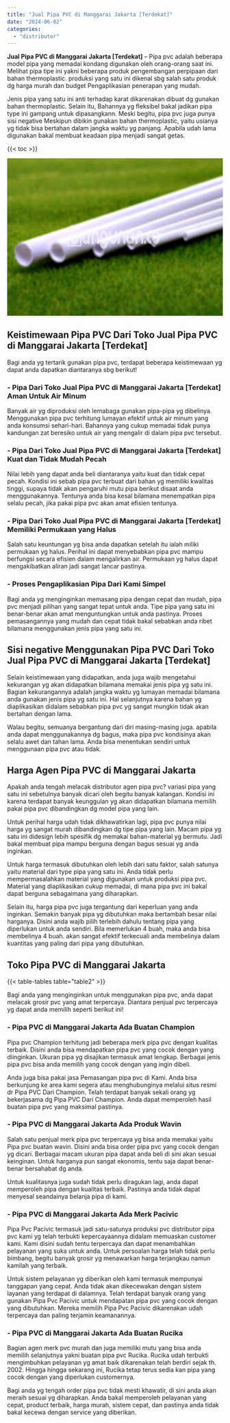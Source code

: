 ```yaml
---
title: "Jual Pipa PVC di Manggarai Jakarta [Terdekat]"
date: "2024-06-02"
categories: 
  - "distributor"
---
```


**Jual Pipa PVC di Manggarai Jakarta \[Terdekat\]** – Pipa pvc adalah beberapa model pipa yang memadai kondang digunakan oleh orang-orang saat ini. Melihat pipa tipe ini yakni beberapa produk pengembangan perpipaan dari bahan thermoplastic. produksi yang satu ini dikenal sbg salah satu produk dg harga murah dan budget Pengaplikasian penerapan yang mudah.

Jenis pipa yang satu ini anti terhadap karat dikarenakan dibuat dg gunakan bahan thermoplastic. Selain itu, Bahannya yg fleksibel bakal jadikan pipa type ini gampang untuk dipasangkann. Meski begitu, pipa pvc juga punya sisi negative Meskipun dibikin gunakan bahan thermoplastic, yaitu usianya yg tidak bisa bertahan dalam jangka waktu yg panjang. Apabila udah lama digunakan bakal membuat keadaan pipa menjadi sangat getas.

{{< toc >}}

![Jual Pipa PVC di Manggarai Jakarta [Terdekat]](/images/jaul-pipa-pvc-55.png)

## Keistimewaan Pipa PVC Dari Toko Jual Pipa PVC di Manggarai Jakarta \[Terdekat\]

Bagi anda yg tertarik gunakan pipa pvc, terdapat beberapa keistimewaan yg dapat anda dapatkan diantaranya sbg berikut!

### \- Pipa Dari Toko Jual Pipa PVC di Manggarai Jakarta \[Terdekat\] Aman Untuk Air Minum

Banyak air yg diproduksi oleh lemabaga gunakan pipa-pipa yg dibelinya. Menggunakan pipa pvc terhitung lumayan efektif untuk air minum yang anda konsumsi sehari-hari. Bahannya yang cukup memadai tidak punya kandungan zat beresiko untuk air yang mengalir di dalam pipa pvc tersebut.

### \- Pipa Dari Toko Jual Pipa PVC di Manggarai Jakarta \[Terdekat\] Kuat dan Tidak Mudah Pecah

Nilai lebih yang dapat anda beli diantaranya yaitu kuat dan tidak cepat pecah. Kondisi ini sebab pipa pvc terbuat dari bahan yg memiliki kwalitas tinggi, supaya tidak akan pengaruhi mutu pipa berikut disaat anda menggunakannya. Tentunya anda bisa kesal bilamana menempatkan pipa selalu pecah, jika pakai pipa pvc akan amat efisien tentunya.

### \- Pipa Dari Toko Jual Pipa PVC di Manggarai Jakarta \[Terdekat\] Memiliki Permukaan yang Halus

Salah satu keuntungan yg bisa anda dapatkan setelah itu ialah miliki permukaan yg halus. Perihal ini dapat menyebabkan pipa pvc mampu berfungsi secara efisien dalam mengalirkan air. Permukaan yg halus dapat mengakibatkan aliran jadi sangat lancar pastinya.

### \- Proses Pengaplikasian Pipa Dari Kami Simpel

Bagi anda yg menginginkan memasang pipa dengan cepat dan mudah, pipa pvc menjadi pilihan yang sangat tepat untuk anda. Tipe pipa yang satu ini benar-benar akan amat menguntungkan untuk anda pastinya. Proses pemasangannya yang mudah dan cepat tidak bakal sebabkan anda ribet bilamana menggunakan jenis pipa yang satu ini.

## Sisi negative Menggunakan Pipa PVC Dari Toko Jual Pipa PVC di Manggarai Jakarta \[Terdekat\]

Selain keistimewaan yang didapatkan, anda juga wajib mengetahui kekurangan yg akan didapatkan bilamana memakai jenis pipa yg satu ini. Bagian kekurangannya adalah jangka waktu yg lumayan memadai bilamana anda gunakan jenis pipa yg satu ini. Hal selanjutnya karena bahan yg diaplikasikan didalam sebabkan pipa pvc yg sangat mungkin tidak akan bertahan dengan lama.

Walau begitu, semuanya bergantung dari diri masing-masing juga. apabila anda dapat menggunakannya dg bagus, maka pipa pvc kondisinya akan selalu awet dan tahan lama. Anda bisa menentukan sendiri untuk menggunaan pipa pvc atau tidak.

## Harga Agen Pipa PVC di Manggarai Jakarta

Apakah anda tengah melacak distributor agen pipa pvc? variasi pipa yang satu ini sebetulnya banyak dicari oleh begitu banyak kalangan. Kondisi ini karena terdapat banyak keunggulan yg akan didapatkan bilamana memilih pakai pipa pvc dibandingkan dg model pipa yang lain.

Untuk perihal harga udah tidak dikhawatirkan lagi, pipa pvc punya nilai harga yg sangat murah dibandingkan dg tipe pipa yang lain. Macam pipa yg satu ini didesign lebih spesifik dg memakai bahan-material yg bermutu. Jadi bakal membuat pipa mampu berguna dengan bagus sesuai yg anda inginkan.

Untuk harga termasuk dibutuhkan oleh lebih dari satu faktor, salah satunya yaitu material dari type pipa yang satu ini. Anda tidak perlu mempermasalahkan material yang digunakan untuk produksi pipa pvc. Material yang diaplikasikan cukup memadai, di mana pipa pvc ini bakal dapat berguna sebagaimana yang diharapkan.

Selain itu, harga pipa pvc juga tergantung dari keperluan yang anda inginkan. Semakin banyak pipa yg dibutuhkan maka bertambah besar nilai harganya. Disini anda wajib pilih terlebih dahulu tentang pipa yang diperlukan untuk anda sendiri. Bila memerlukan 4 buah, maka anda bisa membelinya 4 buah. akan sangat efektif terkecuali anda membelinya dalam kuantitas yang paling dari pipa yang dibutuhkan.

## Toko Pipa PVC di Manggarai Jakarta

{{< table-tables table="table2" >}}

Bagi anda yang menginginkan untuk menggunakan pipa pvc, anda dapat melacak grosir pvc yang amat terpercaya. Diantara penjual pvc terpercaya yg dapat anda memilih seperti berikut ini!

### \- Pipa PVC di Manggarai Jakarta Ada Buatan Champion

Pipa pvc Champion terhitung jadi beberapa merk pipa pvc dengan kualitas terbaik. Disini anda bisa mendapatkan pipa pvc yang cocok dengan yang diinginkan. Ukuran pipa yg disajikan termasuk amat lengkap. Berbagai jenis pipa pvc bisa anda memilih yang cocok dengan yang ingin dibeli.

Anda juga bisa pakai jasa Pemasangan pipa pvc di Kami. Anda bisa berkunjung ke area kami segera atau menghubunginya melalui situs resmi dr Pipa PVC Dari Champion. Telah terdapat banyak sekali orang yg bekerjasama dg Pipa PVC Dari Champion. Anda dapat memperoleh hasil buatan pipa pvc yang maksimal pastinya.

### \- Pipa PVC di Manggarai Jakarta Ada Produk Wavin

Salah satu penjual merk pipa pvc terpercaya yg bisa anda memakai yaitu Pipa pvc buatan wavin. Disini anda bisa order pipa pvc yang cocok dengan yg dicari. Berbagai macam ukuran pipa dapat anda beli di sini akan sesuai keinginan. Untuk harganya pun sangat ekonomis, tentu saja dapat benar-benar bersahabat dg anda.

Untuk kualitasnya juga sudah tidak perlu diragukan lagi, anda dapat memperoleh pipa dengan kualitas terbaik. Pastinya anda tidak dapat menyesal seandainya belanja pipa di kami.

### \- Pipa PVC di Manggarai Jakarta Ada Merk Pacivic

Pipa Pvc Pacivic termasuk jadi satu-satunya produksi pvc distributor pipa pvc kami yg telah terbukti kepercayaannya didalam memuaskan customer kami. Kami disini sudah tentu terpercaya dan dapat menambahkan pelayanan yang suka untuk anda. Untuk persoalan harga telah tidak perlu bimbang, begitu banyak grosir yg menawarkan harga terjangkau namun kamilah yang terbaik.

Untuk sistem pelayanan yg diberikan oleh kami termasuk mempunyai tanggapan yang cepat. Anda tidak akan dikecewakan dengan sistem layanan yang terdapat di dalamnya. Telah terdapat banyak orang yang gunakan Pipa Pvc Pacivic untuk mendapatan pipa pvc yang cocok dengan yang dibutuhkan. Mereka memilih Pipa Pvc Pacivic dikarenakan udah terpercaya dan paling terjamin keamanannya.

### \- Pipa PVC di Manggarai Jakarta Ada Buatan Rucika

Bagian agen merk pvc murah dan juga memiliki mutu yang bisa anda memilih selanjutnya yakni buatan pipa pvc Rucika. Rucika udah terbukti mengimbuhkan pelayanan yg amat baik dikarenakan telah berdiri sejak th. 2002. Hingga hingga sekarang ini, Rucika tetap terus sedia kan pipa yang cocok dengan yang diperlukan customernya.

Bagi anda yg tengah order pipa pvc tidak mesti khawatir, di sini anda akan meraih sesuai yg diharapkan. Anda bakal memperoleh pelayanan yang cepat, product terbaik, harga murah, sistem cepat, dan pastinya anda tidak bakal kecewa dengan service yang diberikan.
